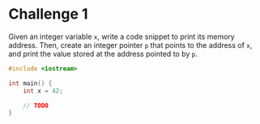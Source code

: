 # Challenge 1

Given an integer variable `x`, write a code snippet to print its memory address. Then, create an integer pointer `p` that points to the address of `x`, and print the value stored at the address pointed to by `p`.

```cpp
#include <iostream>

int main() {
    int x = 42;

    // TODO
}
```
